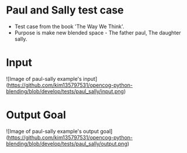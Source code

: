 # Paul and Sally test case
* Test case from the book 'The Way We Think'.
* Purpose is make new blended space - The father paul, The daughter sally.

# Input
![Image of paul-sally example's input]
(https://github.com/kim135797531/opencog-python-blending/blob/develop/tests/paul_sally/input.png)

# Output Goal
![Image of paul-sally example's output goal]
(https://github.com/kim135797531/opencog-python-blending/blob/develop/tests/paul_sally/output.png)

